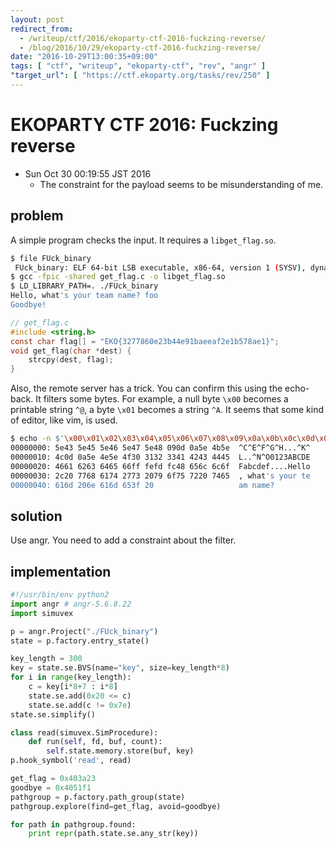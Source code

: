 ```yaml
---
layout: post
redirect_from:
  - /writeup/ctf/2016/ekoparty-ctf-2016-fuckzing-reverse/
  - /blog/2016/10/29/ekoparty-ctf-2016-fuckzing-reverse/
date: "2016-10-29T13:00:35+09:00"
tags: [ "ctf", "writeup", "ekoparty-ctf", "rev", "angr" ]
"target_url": [ "https://ctf.ekoparty.org/tasks/rev/250" ]
---
```


# EKOPARTY CTF 2016: Fuckzing reverse

-   Sun Oct 30 00:19:55 JST 2016
    -   The constraint for the payload seems to be misunderstanding of me.

## problem

A simple program checks the input.
It requires a `libget_flag.so`.

``` sh
$ file FUck_binary
 FUck_binary: ELF 64-bit LSB executable, x86-64, version 1 (SYSV), dynamically linked, interpreter /lib64/ld-linux-x86-64.so.2, for GNU/Linux 2.6.32, BuildID[sha1]=583997ea22be0b90670780cb91b36de37e1100d2, not stripped
$ gcc -fpic -shared get_flag.c -o libget_flag.so
$ LD_LIBRARY_PATH=. ./FUck_binary
Hello, what's your team name? foo
Goodbye!
```

``` c
// get_flag.c
#include <string.h>
const char flag[] = "EKO{3277860e23b44e91baeeaf2e1b578ae1}";
void get_flag(char *dest) {
    strcpy(dest, flag);
}
```

Also, the remote server has a trick. You can confirm this using the echo-back.
It filters some bytes. For example, a null byte `\x00` becomes a printable string `^@`, a byte `\x01` becomes a string `^A`.
It seems that some kind of editor, like vim, is used.

``` sh
$ echo -n $'\x00\x01\x02\x03\x04\x05\x06\x07\x08\x09\x0a\x0b\x0c\x0d\x0e\x0f0123ABCDEFabcdef\xff\xfe\xfd\xfc' | nc 7e0a98bb084ec0937553472e7aafcf68ff96baf4.ctf.site 10000 | xxd
00000000: 5e43 5e45 5e46 5e47 5e48 090d 0a5e 4b5e  ^C^E^F^G^H...^K^
00000010: 4c0d 0a5e 4e5e 4f30 3132 3341 4243 4445  L..^N^O0123ABCDE
00000020: 4661 6263 6465 66ff fefd fc48 656c 6c6f  Fabcdef....Hello
00000030: 2c20 7768 6174 2773 2079 6f75 7220 7465  , what's your te
00000040: 616d 206e 616d 653f 20                   am name?
```

## solution

Use angr.
You need to add a constraint about the filter.

## implementation

``` python
#!/usr/bin/env python2
import angr # angr-5.6.8.22
import simuvex

p = angr.Project("./FUck_binary")
state = p.factory.entry_state()

key_length = 300
key = state.se.BVS(name="key", size=key_length*8)
for i in range(key_length):
    c = key[i*8+7 : i*8]
    state.se.add(0x20 <= c)
    state.se.add(c != 0x7e)
state.se.simplify()

class read(simuvex.SimProcedure):
    def run(self, fd, buf, count):
        self.state.memory.store(buf, key)
p.hook_symbol('read', read)

get_flag = 0x403a23
goodbye = 0x4051f1
pathgroup = p.factory.path_group(state)
pathgroup.explore(find=get_flag, avoid=goodbye)

for path in pathgroup.found:
    print repr(path.state.se.any_str(key))
```

